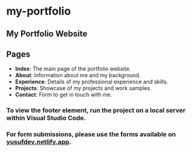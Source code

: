 # my-portfolio
## My Portfolio Website

## Pages

- **Index**: The main page of the portfolio website.
- **About**: Information about me and my background.
- **Experience**: Details of my professional experience and skills.
- **Projects**: Showcase of my projects and work samples.
- **Contact**: Form to get in touch with me.

### To view the footer element, run the project on a local server within Visual Studio Code.  
### For form submissions, please use the forms available on [yusufdev.netlify.app](https://yusufdev.netlify.app/).